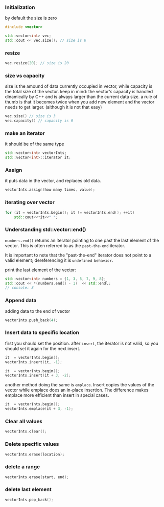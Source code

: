 ### Initialization

by default the size is zero

```cpp
#include <vector>

std::vector<int> vec;
std::cout << vec.size(); // size is 0
```

### resize

```cpp
vec.resize(20); // size is 20
```

### size vs capacity

size is the amound of data currently occupied in vector, while capacity is the total size of the vector. keep in mind: the vector's capacity is handled dinamically by C++ and is always larger than the current data size. a rule of thumb is that it becomes twice when you add new element and the vector needs to get larger. (although it is not that easy)

```cpp
vec.size() // size is 3
vec.capacity() // capacity is 6
```

### make an iterator

it should be of the same type

```cpp
std::vector<int> vectorInts;
std::vector<int>::iterator it;
```

### Assign

it puts data in the vector, and replaces old data.

```cpp
vectorInts.assign(how many times, value);
```

### iterating over vector

```cpp
for (it = vectorInts.begin(); it != vectorInts.end(); ++it)
    std::cout<<*it<<" ";
```

### Understanding std::vector::end()

`numbers.end()` returns an iterator pointing to one past the last element of the vector. This is often referred to as the `past-the-end` iterator.

It is important to note that the "past-the-end" iterator does not point to a valid element; dereferencing it is `undefined behavior`.

print the last element of the vector:
```cpp
std::vector<int> numbers = {1, 3, 5, 7, 9, 8};  
std::cout << *(numbers.end() - 1)  << std::endl;  
// console: 8
```

### Append data

adding data to the end of vector

```cpp
vectorInts.push_back(4);
```

### Insert data to specific location

first you should set the position. after `insert`, the iterator is not valid, so you should set it again for the next insert.

```cpp
it  = vectorInts.begin();
vectorInts.insert(it, -1);

it  = vectorInts.begin();
vectorInts.insert(it + 3, -2);
```

another method doing the same is `emplace`. Insert copies the values of the vector while emplace does an in-place insertion. The difference makes emplace more efficient than insert in special cases.

```cpp
it  = vectorInts.begin();
vectorInts.emplace(it + 3, -1);
```

### Clear all values

```cpp
vectorInts.clear();
```

### Delete specific values

```cpp
vectorInts.erase(location);
```

### delete a range

```cpp
vectorInts.erase(start, end);
```

### delete last element

```cpp
vectorInts.pop_back();
```
